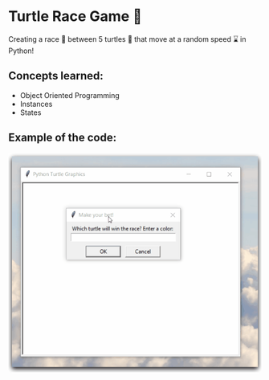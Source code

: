 # Turtle Race Game 🐢
Creating a race 🏁 between 5 turtles 🐢 that move at a random speed ⌛ in Python!

## Concepts learned:
- Object Oriented Programming 
- Instances
- States

## Example of the code:
![turtle_racing](turtle_racing.gif)
